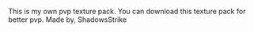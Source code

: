 This is my own pvp texture pack. You can download this texture pack for better pvp. 
                             Made by, ShadowsStrike
